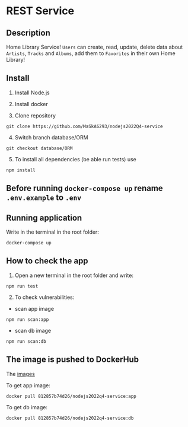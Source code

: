 # REST Service

## Description

Home Library Service! `Users` can create, read, update, delete data about `Artists`, `Tracks` and `Albums`, add them to `Favorites` in their own Home Library!

## Install

1. Install Node.js

2. Install docker

3. Clone repository

```shell
git clone https://github.com/MaSkA6293/nodejs2022Q4-service
```

4. Switch branch database/ORM

```shell
git checkout database/ORM
```

5. To install all dependencies (be able run tests) use

```shell
npm install
```

## Before running `docker-compose up` rename <code>.env.example</code> to <code>.env</code>

## Running application

Write in the terminal in the root folder:

```shell
docker-compose up
```

## How to check the app

1. Open a new terminal in the root folder and write:

```shell
npm run test
```

2. To check vulnerabilities:

- scan app image

```shell
npm run scan:app
```

- scan db image

```shell
npm run scan:db
```

## The image is pushed to DockerHub

The [images](https://hub.docker.com/repository/docker/812857b74d26/nodejs2022q4-service/tags?page=1&ordering=last_updated)

To get app image:

```shell
docker pull 812857b74d26/nodejs2022q4-service:app
```

To get db image:

```shell
docker pull 812857b74d26/nodejs2022q4-service:db
```
